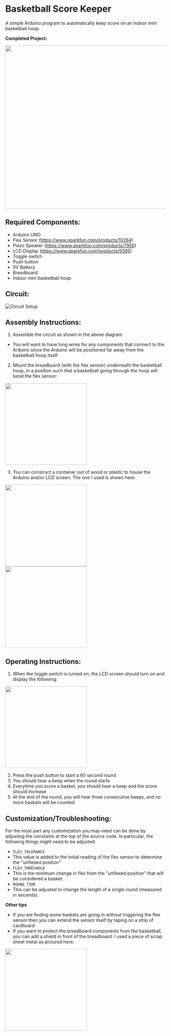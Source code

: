 # Basketball Score Keeper

A simple Arduino program to automatically keep score on an indoor mini basketball hoop.

**Completed Project:**

<img src="/docs/img/Overall.jpg" width="512">

## Required Components:
* Arduino UNO
* Flex Sensor (https://www.sparkfun.com/products/10264)
* Piezo Speaker (https://www.sparkfun.com/products/7950)
* LCD Display (https://www.sparkfun.com/products/9395)
* Toggle switch
* Push button
* 9V Battery
* Breadboard
* Indoor mini basketball hoop

## Circuit:
![Circuit Setup](/docs/Circuit_Setup.png)

## Assembly Instructions:
1. Assemble the circuit as shown in the above diagram
* You will want to have long wires for any components that connect to the Arduino since the Arduino will be positioned far away from the basketball hoop itself
2. Mount the breadboard (with the flex sensor) underneath the basketball hoop, in a position such that a basketball going through the hoop will bend the flex sensor:

<img src="/docs/img/Breadboard_Mount_Unshielded.jpg" width="256">

3. You can construct a container out of wood or plastic to house the Arduino and/or LCD screen. The one I used is shown here:

<img src="/docs/img/Arduino_Container_Outside.jpg" width="256">
<img src="/docs/img/Arduino_Container_Inside.jpg" width="256">

## Operating Instructions:
1. When the toggle switch is turned on, the LCD screen should turn on and display the following:

<img src="/docs/img/LCD_Display.jpg" width="256">

2. Press the push button to start a 60 second round
3. You should hear a beep when the round starts
4. Everytime you score a basket, you should hear a beep and the score should increase
5. At the end of the round, you will hear three consecutive beeps, and no more baskets will be counted

## Customization/Troubleshooting:
For the most part any customization you may need can be done by adjusting the constants at the top of the source code. In particular, the following things might need to be adjusted:
* ```FLEX_TOLERANCE```
 * This value is added to the initial reading of the flex sensor to determine the "unflexed position"
* ```FLEX_THRESHOLD```
 * This is the minimum change in flex from the "unflexed position" that will be considered a basket.
* ```ROUND_TIME```
 * This can be adjusted to change the length of a single round (measured in seconds).
 
**Other tips**
* If you are finding some baskets are going in without triggering the flex sensor then you can extend the sensor itself by taping on a strip of cardboard
* If you want to protect the breadboard components from the basketball, you can add a shield in front of the breadboard. I used a piece of scrap sheet metal as pictured here:
 
 <img src="/docs/img/Breadboard_Mount_Shielded.jpg" width="256">

